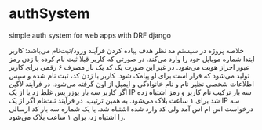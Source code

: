 # authSystem
simple auth system for web apps with DRF django 

خلاصه پروژه
در سیستم مد نظر هدف پیاده کردن فرآیند ورود/ثبت‌نام  می‌باشد:
کاربر ابتدا شماره موبایل خود را وارد می‌کند.
در صورتی که کاربر قبلا ثبت نام کرده با زدن رمز عبور احراز هویت می‌شود.
در غیر این صورت یک کد یک بار مصرف ۶ رقمی برای کاربر تولید می‌شود که قرار است برای او پیامک شود.
کاربر با زدن کد، ثبت نام شده و سپس اطلاعات شخصی نظیر نام و نام خانوادگی و ایمیل از اون گرفته می‌شود.
در فرآیند لاگین اگر کاربر سه بار یوزر پس غلط زد یا از یک IP سه بار ترکیب نام کاربر و رمز اشتباه زده شد برای ۱ ساعت بلاک می‌شود.
 به همین ترتیب، در فرآیند ثبت‌نام اگر از یک IP سه درخواست اس ام اس آمد ولی کد وارد شده اشتباه شد، یا یک شماره سه بار کد ارسالی را اشتباه زد، برای ۱ ساعت بلاک می‌شود. 
